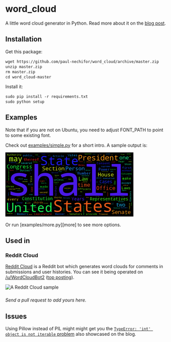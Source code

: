 word_cloud
==========

A little word cloud generator in Python. Read more about it on the [blog
post][blog-post].

## Installation

Get this package:
    
    wget https://github.com/paul-nechifor/word_cloud/archive/master.zip
    unzip master.zip
    rm master.zip
    cd word_cloud-master

Install it:

    sudo pip install -r requirements.txt
    sudo python setup

## Examples

Note that if you are not on Ubuntu, you need to adjust FONT_PATH to point to
some existing font.

Check out [examples/simple.py][simple] for a short intro. A sample output is:

![Constitution](examples/constitution.png)

Or run [examples/more.py][more] to see more options.

## Used in

### Reddit Cloud

[Reddit Cloud][reddit-cloud] is a Reddit bot which generates word clouds for
comments in submissions and user histories. You can see it being operated on
[/u/WordCloudBot2][wc2] ([top posting][wc2top]).

![A Reddit Cloud sample](http://i.imgur.com/tcbZnKW.png)

### <other>

*Send a pull request to add yours here.*

## Issues

Using Pillow instead of PIL might might get you the [`TypeError: 'int' object is
not iterable` problem][intprob] also showcased on the blog.

[blog-post]: http://peekaboo-vision.blogspot.de/2012/11/a-wordcloud-in-python.html
[simple]: examples/simple.py
[simple]: examples/more.py
[reddit-cloud]: https://github.com/paul-nechifor/reddit-cloud
[wc2]: http://www.reddit.com/user/WordCloudBot2
[wc2top]: http://www.reddit.com/user/WordCloudBot2/?sort=top
[intprob]: http://peekaboo-vision.blogspot.de/2012/11/a-wordcloud-in-python.html#bc_0_28B

